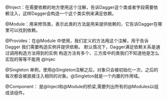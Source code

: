  @Inject：在需要依赖的地方使用这个注解，告诉Dagger这个类或者字段需要依赖注入，这样Dagger会构造一个这个类实例来满足依赖。


 @Module：用来修饰类，表示此类的方法是用来提供依赖的，它告诉Dagger在哪里可以找到依赖。

@Provides：在@Module 中使用，我们定义的方法用这个注解，用于告诉 Dagger 我们需要构造实例并提供依赖。  默认情况下，Dagger满足依赖关系是通过调用构造方法得到的实例
构造方法有多个、三方库中的类我们不知道他是怎么实现的等等不能用 @Injec

@Singleton 单例，使用@Singleton注解之后，对象只会被初始化一次，之后的每次都会被直接注入相同的对象。@Singleton就是一个内置的作用域。

@Component： 是@Inject和@Module的桥梁,需要列出所有的@Modules以组成该组件。